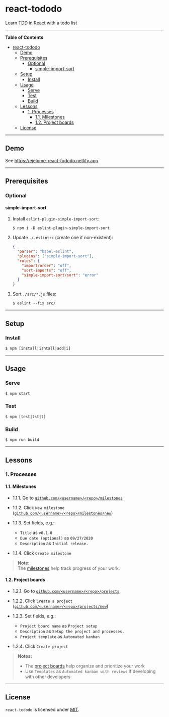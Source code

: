 # react-tododo

Learn [TDD](https://en.wikipedia.org/wiki/Test-driven_development) in [React](https://reactjs.org) with a todo list

---

<!-- markdown-toc start - Don't edit this section. Run M-x markdown-toc-refresh-toc -->

**Table of Contents**

- [react-tododo](#react-tododo)
  - [Demo](#demo)
  - [Prerequisites](#prerequisites)
    - [Optional](#optional)
      - [simple-import-sort](#simple-import-sort)
  - [Setup](#setup)
    - [Install](#install)
  - [Usage](#usage)
    - [Serve](#serve)
    - [Test](#test)
    - [Build](#build)
  - [Lessons](#lessons)
    - [1. Processes](#1-processes)
      - [1.1. Milestones](#11-milestones)
      - [1.2. Project boards](#12-project-boards)
  - [License](#license)

<!-- markdown-toc end -->

---

## Demo

See <https://ejelome-react-tododo.netlify.app>.

---

## Prerequisites

### Optional

#### simple-import-sort

1. Install `eslint-plugin-simple-import-sort`:

   ```shell
   $ npm i -D eslint-plugin-simple-import-sort
   ```

2. Update `./.eslintrc` (create one if non-existent):

   ```json
   {
     "parser": "babel-eslint",
     "plugins": ["simple-import-sort"],
     "rules": {
       "import/order": "off",
       "sort-imports": "off",
       "simple-import-sort/sort": "error"
     }
   }
   ```

3. Sort `./src/*.js` files:

   ```shell
   $ eslint --fix src/
   ```

---

## Setup

### Install

```shell
$ npm [install|isntall|add|i]
```

---

## Usage

### Serve

```shell
$ npm start
```

### Test

```shell
$ npm [test|tst|t]
```

### Build

```shell
$ npm run build
```

---

## Lessons

### 1. Processes

#### 1.1. Milestones

- 1.1.1. Go to [`github.com/<username>/<repo>/milestones`](https://github.com/<username>/<repo>/milestones)
- 1.1.2. Click `New milestone` ([`github.com/<username>/<repo>/milestones/new`](https://github.com/<username>/<repo>/milestones/new))
- 1.1.3. Set fields, e.g.:

  - `Title` as `v0.1.0`
  - `Due date (optional)` as `09/27/2020`
  - `Description` as `Initial release.`

- 1.1.4. Click `Create milestone`

> **Note:** <br />
> The [milestones](https://docs.github.com/en/github/managing-your-work-on-github/tracking-the-progress-of-your-work-with-milestones) help track progress of your work.

#### 1.2. Project boards

- 1.2.1. Go to [`github.com/<username>/<repo>/projects`](https://github.com/<username>/<repo>/projects)
- 1.2.2. Click `Create a project` ([`github.com/<username>/<repo>/projects/new`](https://github.com/<username>/<repo>/projects/new))
- 1.2.3. Set fields, e.g.:

  - `Project board name` as `Project setup`
  - `Description` as `Setup the project and processes.`
  - `Project template` as `Automated kanban`

- 1.2.4. Click `Create project`

> **Notes:**
>
> - The [project boards](https://docs.github.com/en/github/managing-your-work-on-github/about-project-boards) help organize and prioritize your work
> - Use `Templates` as `Automated kanban with reviews` if developing with other developers

---

## License

`react-tododo` is licensed under [MIT](./LICENSE).
